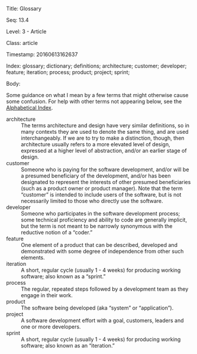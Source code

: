 Title:  Glossary

Seq:    13.4

Level:  3 - Article

Class:  article

Timestamp: 20160613162637

Index:  glossary; dictionary; definitions; architecture; customer; developer; feature; iteration; process; product; project; sprint; 

Body:

Some guidance on what I mean by a few terms that might otherwise cause some confusion. For help with other terms not appearing below, see the [Alphabetical Index](alphabetical-index.html).

<dl>
<dt>architecture</dt>
<dd>The terms architecture and design have very similar definitions, so in many contexts they are used to denote the same thing, and are used interchangeably. If we are to try to make a distinction, though, then architecture usually refers to a more elevated level of design, expressed at a higher level of abstraction, and/or an earlier stage of design.</dd>
<dt>customer</dt>
<dd>Someone who is paying for the software development, and/or will be a presumed beneficiary of the development, and/or has been designated to represent the interests of other presumed beneficiaries (such as a product owner or product manager). Note that the term “customer” is intended to include users of the software, but is not necessarily limited to those who directly use the software.</dd>
<dt>developer</dt>
<dd>Someone who participates in the software development process; some technical proficiency and ability to code are generally implicit, but the term is not meant to be narrowly synonymous with the reductive notion of a “coder.”</dd>
<dt>feature</dt>
<dd>One element of a product that can be described, developed and demonstrated with some degree of independence from other such elements.</dd>
<dt>iteration</dt>
<dd>A short, regular cycle (usually 1 - 4 weeks) for producing working software; also known as a “sprint.”</dd>
<dt>process</dt>
<dd>The regular, repeated steps followed by a development team as they engage in their work.</dd>
<dt>product</dt>
<dd>The software being developed (aka “system” or “application”).</dd>
<dt>project</dt>
<dd>A software development effort with a goal, customers, leaders and one or more developers.</dd>
<dt>sprint</dt>
<dd>A short, regular cycle (usually 1 - 4 weeks) for producing working software; also known as an “iteration.”</dd>
</dl>
